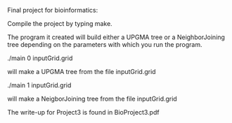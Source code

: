 Final project for bioinformatics:

Compile the project by typing make. 

The program it created will build either a UPGMA tree or a
NeighborJoining tree depending on the parameters with which you run
the program.

./main 0 inputGrid.grid

will make a UPGMA tree from the file inputGrid.grid

./main 1 inputGrid.grid

will make a NeigborJoining tree from the file inputGrid.grid

The write-up for Project3 is found in BioProject3.pdf